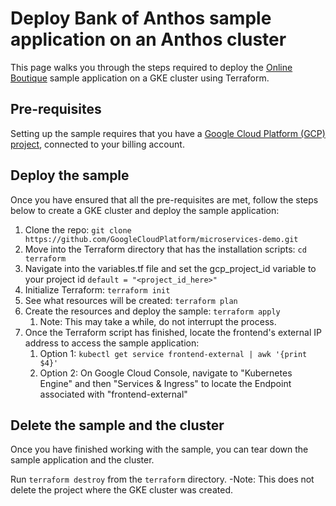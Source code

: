 # Deploy Bank of Anthos sample application on an Anthos cluster

This page walks you through the steps required to deploy the [Online Boutique](https://github.com/GoogleCloudPlatform/microservices-demo) sample application on a GKE cluster using Terraform.

## Pre-requisites

Setting up the sample requires that you have a [Google Cloud Platform (GCP) project](https://cloud.google.com/resource-manager/docs/creating-managing-projects#console), connected to your billing account.

## Deploy the sample

Once you have ensured that all the pre-requisites are met, follow the steps below to create a GKE cluster and deploy the sample application:

1. Clone the repo:
`git clone https://github.com/GoogleCloudPlatform/microservices-demo.git`
1. Move into the Terraform directory that has the installation scripts:
`cd terraform`
1. Navigate into the variables.tf file and set the gcp_project_id variable to your project id
`default = "<project_id_here>"`
1. Initialize Terraform:
`terraform init`
1. See what resources will be created:
    `terraform plan`
1. Create the resources and deploy the sample:
    `terraform apply`
    1. Note: This may take a while, do not interrupt the process.
1. Once the Terraform script has finished, locate the frontend's external IP address to access the sample application:
    1. Option 1: `kubectl get service frontend-external | awk '{print $4}'`
    2. Option 2: On Google Cloud Console, navigate to "Kubernetes Engine" and then "Services & Ingress" to locate the Endpoint associated with "frontend-external"

## Delete the sample and the cluster

Once you have finished working with the sample, you can tear down the sample application and the cluster. 

Run `terraform destroy` from the `terraform` directory.
-Note: This does not delete the project where the GKE cluster was created.